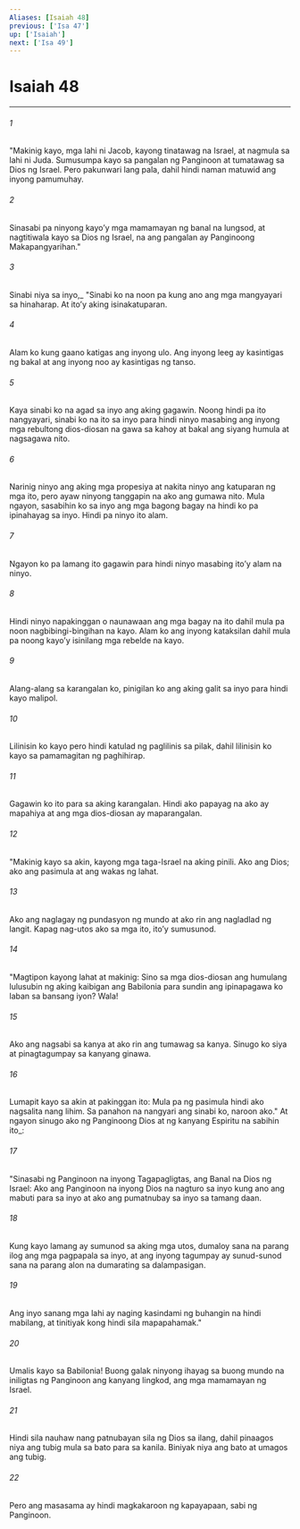 ```yaml
---
Aliases: [Isaiah 48]
previous: ['Isa 47']
up: ['Isaiah']
next: ['Isa 49']
---
```

# Isaiah 48

***






















###### 1 










"Makinig kayo, mga lahi ni Jacob, kayong tinatawag na Israel, at nagmula sa lahi ni Juda. Sumusumpa kayo sa pangalan ng Panginoon at tumatawag sa Dios ng Israel. Pero pakunwari lang pala, dahil hindi naman matuwid ang inyong pamumuhay. 





















###### 2 










Sinasabi pa ninyong kayoʼy mga mamamayan ng banal na lungsod, at nagtitiwala kayo sa Dios ng Israel, na ang pangalan ay Panginoong Makapangyarihan." 





















###### 3 










Sinabi niya sa inyo,_ "Sinabi ko na noon pa kung ano ang mga mangyayari sa hinaharap. At itoʼy aking isinakatuparan. 





















###### 4 










Alam ko kung gaano katigas ang inyong ulo. Ang inyong leeg ay kasintigas ng bakal at ang inyong noo ay kasintigas ng tanso. 





















###### 5 










Kaya sinabi ko na agad sa inyo ang aking gagawin. Noong hindi pa ito nangyayari, sinabi ko na ito sa inyo para hindi ninyo masabing ang inyong mga rebultong dios-diosan na gawa sa kahoy at bakal ang siyang humula at nagsagawa nito. 





















###### 6 










Narinig ninyo ang aking mga propesiya at nakita ninyo ang katuparan ng mga ito, pero ayaw ninyong tanggapin na ako ang gumawa nito. Mula ngayon, sasabihin ko sa inyo ang mga bagong bagay na hindi ko pa ipinahayag sa inyo. Hindi pa ninyo ito alam. 





















###### 7 










Ngayon ko pa lamang ito gagawin para hindi ninyo masabing itoʼy alam na ninyo. 





















###### 8 










Hindi ninyo napakinggan o naunawaan ang mga bagay na ito dahil mula pa noon nagbibingi-bingihan na kayo. Alam ko ang inyong kataksilan dahil mula pa noong kayoʼy isinilang mga rebelde na kayo. 





















###### 9 










Alang-alang sa karangalan ko, pinigilan ko ang aking galit sa inyo para hindi kayo malipol. 





















###### 10 










Lilinisin ko kayo pero hindi katulad ng paglilinis sa pilak, dahil lilinisin ko kayo sa pamamagitan ng paghihirap. 





















###### 11 










Gagawin ko ito para sa aking karangalan. Hindi ako papayag na ako ay mapahiya at ang mga dios-diosan ay maparangalan. 





















###### 12 










"Makinig kayo sa akin, kayong mga taga-Israel na aking pinili. Ako ang Dios; ako ang pasimula at ang wakas ng lahat. 





















###### 13 










Ako ang naglagay ng pundasyon ng mundo at ako rin ang nagladlad ng langit. Kapag nag-utos ako sa mga ito, itoʼy sumusunod. 





















###### 14 










"Magtipon kayong lahat at makinig: Sino sa mga dios-diosan ang humulang lulusubin ng aking kaibigan ang Babilonia para sundin ang ipinapagawa ko laban sa bansang iyon? Wala! 





















###### 15 










Ako ang nagsabi sa kanya at ako rin ang tumawag sa kanya. Sinugo ko siya at pinagtagumpay sa kanyang ginawa. 





















###### 16 










Lumapit kayo sa akin at pakinggan ito: Mula pa ng pasimula hindi ako nagsalita nang lihim. Sa panahon na nangyari ang sinabi ko, naroon ako." At ngayon sinugo ako ng Panginoong Dios at ng kanyang Espiritu na sabihin ito_: 





















###### 17 










"Sinasabi ng Panginoon na inyong Tagapagligtas, ang Banal na Dios ng Israel: Ako ang Panginoon na inyong Dios na nagturo sa inyo kung ano ang mabuti para sa inyo at ako ang pumatnubay sa inyo sa tamang daan. 





















###### 18 










Kung kayo lamang ay sumunod sa aking mga utos, dumaloy sana na parang ilog ang mga pagpapala sa inyo, at ang inyong tagumpay ay sunud-sunod sana na parang alon na dumarating sa dalampasigan. 





















###### 19 










Ang inyo sanang mga lahi ay naging kasindami ng buhangin na hindi mabilang, at tinitiyak kong hindi sila mapapahamak." 





















###### 20 










Umalis kayo sa Babilonia! Buong galak ninyong ihayag sa buong mundo na iniligtas ng Panginoon ang kanyang lingkod, ang mga mamamayan ng Israel. 





















###### 21 










Hindi sila nauhaw nang patnubayan sila ng Dios sa ilang, dahil pinaagos niya ang tubig mula sa bato para sa kanila. Biniyak niya ang bato at umagos ang tubig. 





















###### 22 










Pero ang masasama ay hindi magkakaroon ng kapayapaan, sabi ng Panginoon.
